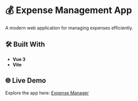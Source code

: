 # 💰 Expense Management App  

A modern web application for managing expenses efficiently.  

## 🛠️ Built With  
- **Vue 3**  
- **Vite**  

## 🌐 Live Demo  
Explore the app here: [Expense Manager](https://admin-gastos-vue-three.vercel.app/)  
